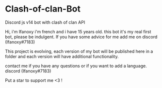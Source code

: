 # Clash-of-clan-Bot
Discord js v14 bot with clash of clan API 

Hi, i'm Ifanoxy i'm french and i have 15 years old.
this bot it's my real first bot, please be indulgent. If you have some advice for me add me on discord (Ifanoxy#7183)

This project is evolving, each version of my bot will be published here in a folder and each version will have additional functionality.

contact me if you have any questions or if you want to add a language. discord (Ifanoxy#7183)

Put a star to support me <3 !
